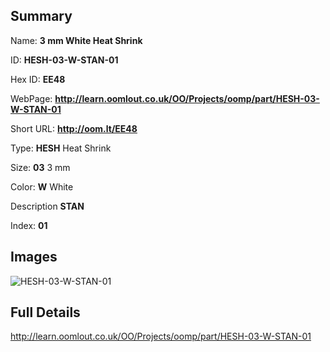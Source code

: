 

## Summary
 
Name: __3 mm White Heat Shrink__

ID: __HESH-03-W-STAN-01__

Hex ID: __EE48__

WebPage: __http://learn.oomlout.co.uk/OO/Projects/oomp/part/HESH-03-W-STAN-01__

Short URL: __http://oom.lt/EE48__


Type: __HESH__ Heat Shrink 

Size: __03__ 3 mm 

Color: __W__ White 

Description __STAN__  

Index: __01__


## Images
![HESH-03-W-STAN-01](http://oomlout.com/oomp-gen/parts/HESH-03-W-STAN-01/HESH-03-W-STAN-01_420.jpg)



## Full Details

 http://learn.oomlout.co.uk/OO/Projects/oomp/part/HESH-03-W-STAN-01















